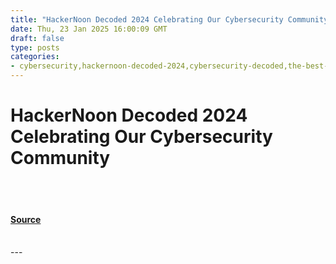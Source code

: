 ```yaml
---
title: "HackerNoon Decoded 2024 Celebrating Our Cybersecurity Community"
date: Thu, 23 Jan 2025 16:00:09 GMT
draft: false
type: posts
categories: 
- cybersecurity,hackernoon-decoded-2024,cybersecurity-decoded,the-best-of-2024,hackernoon-tech-categories,hackernoon-decoded,hackernoon-2024-stats,hackernoon-2024
---
```

# HackerNoon Decoded 2024 Celebrating Our Cybersecurity Community

<br/>

<br/>


#### [Source](https://hackernoon.com/hackernoon-decoded-2024-celebrating-our-cybersecurity-community?source=rss)

<br/>
---
